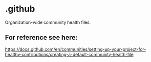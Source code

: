 # .github

Organization-wide community health files.

## For reference see here:

https://docs.github.com/en/communities/setting-up-your-project-for-healthy-contributions/creating-a-default-community-health-file